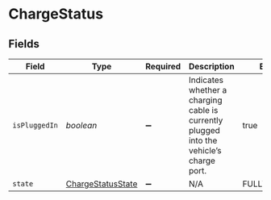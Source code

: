 # ChargeStatus


## Fields

| Field                                                                                   | Type                                                                                    | Required                                                                                | Description                                                                             | Example                                                                                 |
| --------------------------------------------------------------------------------------- | --------------------------------------------------------------------------------------- | --------------------------------------------------------------------------------------- | --------------------------------------------------------------------------------------- | --------------------------------------------------------------------------------------- |
| `isPluggedIn`                                                                           | *boolean*                                                                               | :heavy_minus_sign:                                                                      | Indicates whether a charging cable is currently plugged into the vehicle’s charge port. | true                                                                                    |
| `state`                                                                                 | [ChargeStatusState](../../models/shared/chargestatusstate.md)                           | :heavy_minus_sign:                                                                      | N/A                                                                                     | FULLY_CHARGED                                                                           |
